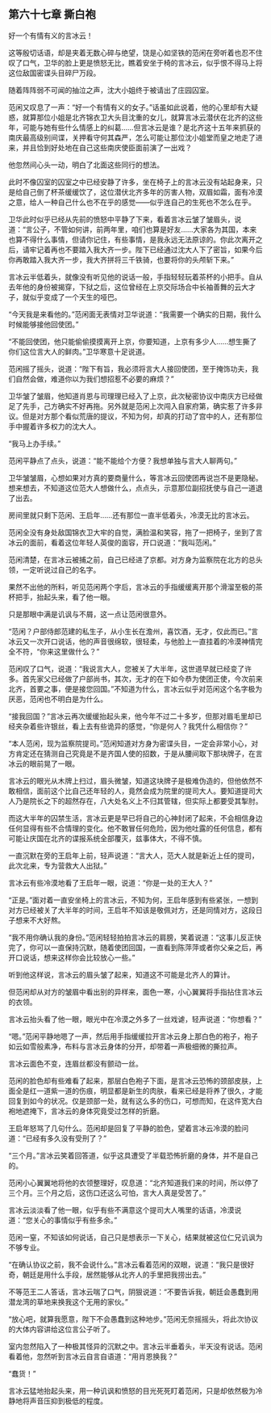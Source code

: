 ## 第六十七章 **撕白袍**

好一个有情有义的言冰云！

这等殷切话语，却是夹着无数心碎与绝望，饶是心如坚铁的范闲在旁听着也忍不住叹了口气，卫华的脸上更是愤怒无比，瞧着安坐于椅的言冰云，似乎恨不得马上将这位敌国密谍头目碎尸万段。

随着阵阵弱不可闻的抽泣之声，沈大小姐终于被请出了庄园囚室。

范闲又叹息了一声：“好一个有情有义的女子。”话虽如此说着，他的心里却有大疑惑，就算那位小姐是北齐锦衣卫大头目沈重的女儿，就算言冰云潜伏在北齐的这些年，可能与她有些什么情感上的纠葛……但言冰云是谁？是北齐这十五年来抓获的南庆最高级别间谍，关押看守何其森严，怎么可能让那位沈小姐堂而皇之地走了进来，并且恰到好处地在自己这些南庆使臣面前演了一出戏？

他忽然间心头一动，明白了北面这些同行的想法。

此时不像囚室的囚室之中已经安静了许多，坐在椅子上的言冰云没有站起身来，只是给自己倒了杯茶缓缓饮了，这位潜伏北齐多年的厉害人物，双眉如霜，面有冷漠之意，给人一种自己什么也不在乎的感觉——似乎连自己的生死也不怎么在乎。

卫华此时似乎已经从先前的愤怒中平静了下来，看着言冰云皱了皱眉头，说道：“言公子，不管如何讲，前两年里，咱们也算是好友……大家各为其国，本来也算不得什么事情，但请你记住，有些事情，是我永远无法原谅的。你此次离开之后，请牢记着再也不要踏入我大齐一步。陛下已经通过沈大人下了密旨，如果今后你再敢踏入我大齐一步，我大齐拼将三千铁骑，也要将你的头颅斩下来。”

言冰云半低着头，就像没有听见他的说话一般，手指轻轻玩着茶杯的小把手。自从去年他的身份被揭穿，下狱之后，这位曾经在上京交际场合中长袖善舞的云大才子，就似乎变成了一个天生的哑巴。

“今天我是来看他的。”范闲面无表情对卫华说道：“我需要一个确实的日期，我什么时候能够接他回使团。”

“不能回使团，他只能偷偷摸摸离开上京，你要知道，上京有多少人……想生撕了你们这位言大人的鲜肉。”卫华寒意十足说道。

范闲摇了摇头，说道：“陛下有旨，我必须将言大人接回使团，至于掩饰功夫，我们自然会做，难道你以为我们想招惹不必要的麻烦？”

卫华皱了皱眉，他知道肖恩与司理理已经入了上京，此次秘密协议中南庆方已经做足了先手，己方确实不好再拖。另外就是范闲上次闯入自家府第，确实惹了许多非议。但是对方那个看似荒唐的提议，不知为何，却真的打动了宫中的人，还有那位手中握着许多权力的沈大人。

“我马上办手续。”

范闲平静点了点头，说道：“能不能给个方便？我想单独与言大人聊两句。”

卫华皱皱眉，心想如果对方真的要商量什么，等言冰云回使团再说岂不是更隐秘。想来想去，不知道这位范大人想做什么，点点头，示意那位副招抚使与自己一道退了出去。

房间里就只剩下范闲、王启年……还有那位一直半低着头，冷漠无比的言冰云。

范闲全没有身处敌国锦衣卫大牢的自觉，满脸温和笑容，拖了一把椅子，坐到了言冰云的面前，看着这位年轻人英俊的面容，开口说道：“我叫范闲。”

范闲清楚，在言冰云被捕之前，自己已经进了京都。对方身为监察院在北方的总头领，一定听说过自己的名字。

果然不出他的所料，听见范闲两个字后，言冰云的手指缓缓离开那个滑溜至极的茶杯把手，抬起头来，看了他一眼。

只是那眼中满是讥讽与不屑，这一点让范闲很意外。

“范闲？户部侍郎范建的私生子，从小生长在澹州，喜饮酒，无才，仅此而已。”言冰云又一次开口说话，他的声音很绵软，很轻柔，与他脸上一直挂着的冷漠神情完全不符，“你来这里做什么？”

范闲叹了口气，说道：“我说言大人，您被关了大半年，这世道早就已经变了许多。首先家父已经做了户部尚书，其次，无才的在下如今恭为使团正使，今次前来北齐，首要之事，便是接您回国。”不知道为什么，言冰云似乎对范闲这个名字极为厌恶，范闲也不明白是为什么。

“接我回国？”言冰云再次缓缓抬起头来，他今年不过二十多岁，但那对眉毛里却已经夹杂着些许银丝，看上去有些诡异的感觉，“你是何人？我凭什么相信你？”

“本人范闲，现为监察院提司。”范闲知道对方身为密谍头目，一定会非常小心，对方肯定还在猜测自己究竟是不是齐国人使的招数，于是从腰间取下那块牌子，在言冰云的眼前晃了一眼。

言冰云的眼光从木牌上扫过，眉头微皱，知道这块牌子是极难伪造的，但他依然不敢相信，面前这个比自己还年轻的人，竟然会成为院里的提司大人。要知道提司大人乃是院长之下的超然存在，八大处名义上不归其管辖，但实际上都要受其掣肘。

而这大半年的囚禁生活，言冰云更是早已将自己的心神封闭了起来，不会相信身边任何显得有些不合情理的变化。他不敢冒任何危险，因为他吐露的任何信息，都有可能让庆国在北齐的谍报系统全部覆灭，兹事体大，不得不慎。

一直沉默在旁的王启年上前，轻声说道：“言大人，范大人就是新近上任的提司，此次北来，专为营救大人出狱。”

言冰云有些冷漠地看了王启年一眼，说道：“你是一处的王大人？”

“正是。”面对着一直安坐椅上的言冰云，不知为何，王启年感到有些紧张，一想到对方已经被关了大半年的时间，王启年不知该是敬佩对方，还是同情对方，这段日子想来不大好熬。

“我不用你确认我的身份。”范闲轻轻拍拍言冰云的肩膀，笑着说道：“这事儿反正快完了，你可以一直保持沉默，随着使团回国，一直看到陈萍萍或者你父亲之后，再开口说话，想来这样你会比较放心一些。”

听到他这样说，言冰云的眉头皱了起来，知道这不可能是北齐人的算计。

但范闲却从对方的皱眉中看出别的异样来，面色一寒，小心翼翼将手指拈住言冰云的衣领。

言冰云抬头看了他一眼，眼光中在冷漠之外多了一丝戏谑，轻声说道：“你想看？”

“嗯。”范闲平静地嗯了一声，然后用手指缓缓拉开言冰云身上那白色的袍子，袍子如云如雪般素净，布料与言冰云身体的分开，却带着一声极细微的撕拉声。

言冰云面色不变，连眉丝都没有颤动一丝。

范闲的脸色却有些难看了起来，那层白色袍子下面，是言冰云恐怖的颈部皮肤，上面全是红一道紫一道的伤痕，明显都是新生的肉肤，看来已经是将养了很久，才能回复到如今的状况。仅是颈部一处，就有这么多的伤口，可想而知，在这件宽大白袍地遮掩下，言冰云的身体究竟受过怎样的折磨。

王启年怒骂了几句什么。范闲却是回复了平静的脸色，望着言冰云冷漠的脸问道：“已经有多久没有受刑了？”

“三个月。”言冰云笑着回答道，似乎这具遭受了半载恐怖折磨的身体，并不是自己的。

范闲小心翼翼地将他的衣领整理好，叹息道：“北齐知道我们来的时间，所以停了三个月。三个月之后，这伤口还这么可怕，言大人真是受苦了。”

言冰云淡淡看了他一眼，似乎有些不满意这个提司大人嘴里的话语，冷漠说道：“您关心的事情似乎有些多余。”

范闲一窒，不知该如何说话，自己只是想表示一下关心，结果就被这位仁兄讥讽为不够专业。

“在确认协议之前，我不会说什么。”言冰云看着范闲的双眼，说道：“我只是很好奇，朝廷是用什么手段，居然能够从北齐人的手里把我捞出去。”

不等范王二人答话，言冰云喘了口气，阴狠说道：“不要告诉我，朝廷会愚蠢到用潜龙湾的草地来换我这个无用的家伙。”

“放心吧，就算我愿意，陛下不会愚蠢到这种地步。”范闲无奈摇摇头，将此次协议的大体内容讲给这位言公子听了。

室内忽然陷入了一种极其怪异的沉默之中。言冰云半垂着头，半天没有说话。范闲看着他，忽然听到言冰云自言自语道：“用肖恩换我？”

“蠢货！”

言冰云猛地抬起头来，用一种讥讽和愤怒的目光死死盯着范闲，只是却依然极为冷静地将声音压抑到极低的程度。

